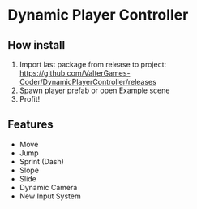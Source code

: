 # Dynamic Player Controller

## How install
1. Import last package from release to project: https://github.com/ValterGames-Coder/DynamicPlayerController/releases
2. Spawn player prefab or open Example scene
3. Profit!

## Features
- Move
- Jump
- Sprint (Dash)
- Slope
- Slide
- Dynamic Camera
- New Input System
